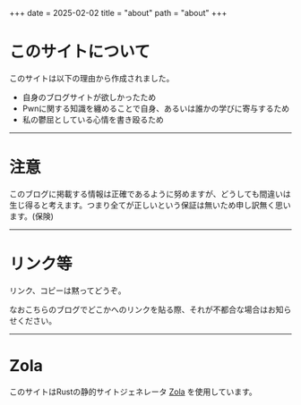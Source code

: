 +++
date = 2025-02-02
title = "about"
path = "about"
+++

# このサイトについて

このサイトは以下の理由から作成されました。

- 自身のブログサイトが欲しかったため
- Pwnに関する知識を纏めることで自身、あるいは誰かの学びに寄与するため
- 私の鬱屈としている心情を書き殴るため

---

# 注意
このブログに掲載する情報は正確であるように努めますが、どうしても間違いは生じ得ると考えます。つまり全てが正しいという保証は無いため申し訳無く思います。(保険)

---

# リンク等
リンク、コピーは黙ってどうぞ。

なおこちらのブログでどこかへのリンクを貼る際、それが不都合な場合はお知らせください。

---

# Zola
このサイトはRustの静的サイトジェネレータ [Zola](https://www.getzola.org/) を使用しています。

